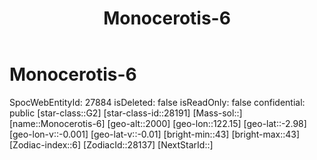 ﻿---
title: "Monocerotis-6"
location: [-2.98,122.15,2000]
type: Station
tags:
- astro/Star

---

# Monocerotis-6

SpocWebEntityId: 27884
isDeleted: false
isReadOnly: false
confidential: public
[star-class::G2]
[star-class-id::28191]
[Mass-sol::]
[name::Monocerotis-6]
[geo-alt::2000]
[geo-lon::122.15]
[geo-lat::-2.98]
[geo-lon-v::-0.001]
[geo-lat-v::-0.01]
[bright-min::43]
[bright-max::43]
[Zodiac-index::6]
[ZodiacId::28137]
[NextStarId::]

